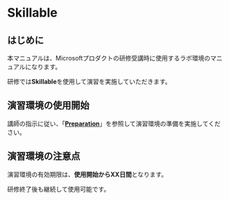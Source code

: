 # Skillable

## はじめに

本マニュアルは、Microsoftプロダクトの研修受講時に使用するラボ環境のマニュアルになります。

研修では**Skillable**を使用して演習を実施していただきます。



## 演習環境の使用開始

講師の指示に従い、「**[Preparation](https://github.com/ctct-edu/Skillable/blob/main/Preparation.md)**」を参照して演習環境の準備を実施してください。



## 演習環境の注意点

演習環境の有効期限は、**使用開始からXX日間**となります。

研修終了後も継続して使用可能です。